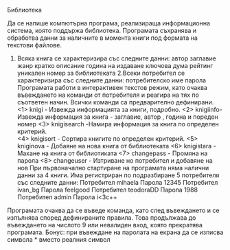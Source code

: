 Библиотека

Да се напише компютърна програма, реализираща информационна система, която поддържа библиотека.  Програмата съхранява и обработва данни за наличните в момента книги под формата на текстови файлове.
1. Всяка книга се характеризира със  следните данни:
автор        заглавие       жанр       кратко описание         година на издаване             ключова дума            рейтинг       уникален номер за библиотеката
2.Всеки потребител се характеризира със следните данни:                                  потребителско име       парола
Програмата работи в интерактивен текстов режим, като очаква въвеждането на команди от потребителя и реагира на тях по съответен начин. 
Всички команди са предварително дефинирани.
<1> knigi  - Извежда информацията за книги, подробно.
<2> knigiinfo- Извежда информация за книга - заглавие, автор , година и пореден номер 
 <3>  knigisearch -Намира  информация за книга по определен критерий.  
 <4> knigisort - Сортира книгите по определен критерий.
 <5> kniginova - Добаяне на нова книга от библиотеката
 <6> knigistara - Махане на книга от библиотиката
 <7> changepass - Промяна на парола
 <8> changeuser - Изтриване но потребител и добавяне на нов
При първоначално стартиране на програмата няма налични данни за 4  книги. Има регистриран по подразбиране 5  потребителя със следните данни: 
Потребител  mihaela                                           Парола 12345
Потребител  ivan_bg                                           Парола feelgood
Потребител  teodoraDD                                    Парола 1988
Потребител  admin                                           Парола i<3c++

Програмата очаква да се въведе команда, като след въвеждането и се изпълнява според дефинираните правила. 
Това продължава до въвеждането на числото 9 или невалиден вход, която прекратява програмата.
Бонус:
при въвеждане на паролата на екрана да се изписва  символа * вместо реалния символ
